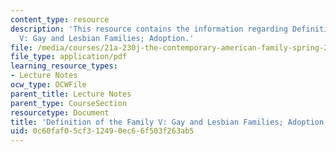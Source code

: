 ```yaml
---
content_type: resource
description: 'This resource contains the information regarding Definition of the Family
  V: Gay and Lesbian Families; Adoption.'
file: /media/courses/21a-230j-the-contemporary-american-family-spring-2004/0c60faf05cf312490ec66f503f263ab5_MIT21A_230JS04_defioffam5.pdf
file_type: application/pdf
learning_resource_types:
- Lecture Notes
ocw_type: OCWFile
parent_title: Lecture Notes
parent_type: CourseSection
resourcetype: Document
title: 'Definition of the Family V: Gay and Lesbian Families; Adoption'
uid: 0c60faf0-5cf3-1249-0ec6-6f503f263ab5
---
```

